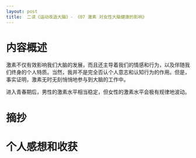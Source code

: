```yaml
---
layout: post
title:  二读《运动改造大脑》- 《07 激素 对女性大脑健康的影响》
---
```

# 内容概述

激素不仅有效影响我们大脑的发展，而且还主导着我们的情感和行为，以及伴随我们终身的个人特质。当然，我并不是完全否认个人意志和认知行为的作用。但是，事实证明，激素无时无刻悄悄地参与到大脑的工作中。

进入青春期后，男性的激素水平相当稳定，但女性的激素水平会极有规律地波动。

# 摘抄


# 个人感想和收获

<!--stackedit_data:
eyJoaXN0b3J5IjpbNDExNDk3OTE2XX0=
-->
